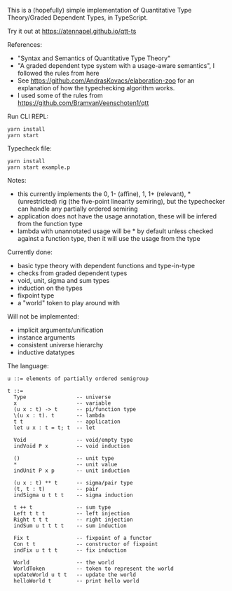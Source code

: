 This is a (hopefully) simple implementation of Quantitative Type Theory/Graded Dependent Types, in TypeScript.

Try it out at https://atennapel.github.io/qtt-ts

References:
- "Syntax and Semantics of Quantitative Type Theory"
- "A graded dependent type system with a usage-aware semantics", I followed the rules from here
- See https://github.com/AndrasKovacs/elaboration-zoo for an explanation of how the typechecking algorithm works.
- I used some of the rules from https://github.com/BramvanVeenschoten1/qtt

Run CLI REPL:
```
yarn install
yarn start
```

Typecheck file:
```
yarn install
yarn start example.p
```

Notes:
- this currently implements the 0, 1- (affine), 1, 1+ (relevant), * (unrestricted) rig (the five-point linearity semiring), but the typechecker can handle any partially ordered semiring
- application does not have the usage annotation, these will be infered from the function type
- lambda with unannotated usage will be * by default unless checked against a function type, then it will use the usage from the type

Currently done:
- basic type theory with dependent functions and type-in-type
- checks from graded dependent types
- void, unit, sigma and sum types
- induction on the types
- fixpoint type
- a "world" token to play around with

Will not be implemented:
- implicit arguments/unification
- instance arguments
- consistent universe hierarchy
- inductive datatypes

The language:
```
u ::= elements of partially ordered semigroup

t ::=
  Type                -- universe
  x                   -- variable
  (u x : t) -> t      -- pi/function type
  \(u x : t). t       -- lambda
  t t                 -- application
  let u x : t = t; t  -- let

  Void                -- void/empty type
  indVoid P x         -- void induction

  ()                  -- unit type
  *                   -- unit value
  indUnit P x p       -- unit induction

  (u x : t) ** t      -- sigma/pair type
  (t, t : t)          -- pair
  indSigma u t t t    -- sigma induction

  t ++ t              -- sum type
  Left t t t          -- left injection
  Right t t t         -- right injection
  indSum u t t t t    -- sum induction

  Fix t               -- fixpoint of a functor
  Con t t             -- constructor of fixpoint
  indFix u t t t      -- fix induction

  World               -- the world
  WorldToken          -- token to represent the world
  updateWorld u t t   -- update the world
  helloWorld t        -- print hello world
```
